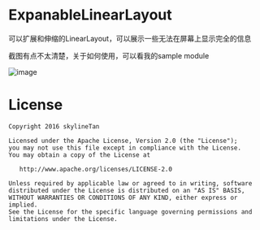 # ExpanableLinearLayout
可以扩展和伸缩的LinearLayout，可以展示一些无法在屏幕上显示完全的信息

截图有点不太清楚，关于如何使用，可以看我的sample module      

![image](https://raw.githubusercontent.com/skylineTan/ExpanableLinearlayout/master/images/image.gif)


License
=======

    Copyright 2016 skylineTan

    Licensed under the Apache License, Version 2.0 (the "License");
    you may not use this file except in compliance with the License.
    You may obtain a copy of the License at

       http://www.apache.org/licenses/LICENSE-2.0

    Unless required by applicable law or agreed to in writing, software
    distributed under the License is distributed on an "AS IS" BASIS,
    WITHOUT WARRANTIES OR CONDITIONS OF ANY KIND, either express or implied.
    See the License for the specific language governing permissions and
    limitations under the License.
